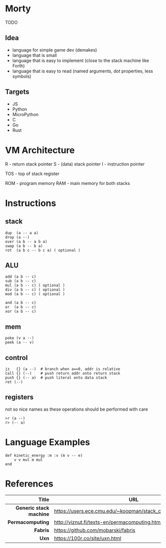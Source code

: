 # Morty

TODO

## Idea

- language for simple game dev (demakes)
- language that is small
- language that is easy to implement (close to the stack machine like Forth)
- language that is easy to read (named arguments, dot properties, less symbols)

## Targets

- JS
- Python
- MicroPython
- C
- Go
- Rust

# VM Architecture

R - return stack pointer
S - (data) stack pointer
I - instruction pointer

TOS - top of stack register

ROM - program memory
RAM - main memory for both stacks

# Instructions

## stack

```
dup  (a -- a a)
drop (a --)
over (a b -- a b a)
swap (a b -- b a)
rot  (a b c -- b c a) ( optional )
```

## ALU

```
add (a b -- c)
sub (a b -- c)
mul (a b -- c) ( optional )
div (a b -- c) ( optional )
mod (a b -- c) ( optional )

and (a b -- c)
or  (a b -- c)
xor (a b -- c)
```

## mem

```
poke (v a --)
peek (a -- v)
```

## control

```
jz   {} (a --)  # branch when a==0, addr is relative
call {} (--)    # push return addr onto return stack
push {} (-- a)  # push literal onto data stack
ret (--)
```

## registers

not so nice names as these operations should be performed with care

```
>r (a --)
r> (-- a)
```


# Language Examples

```
def kinetic_energy :m :v (m v -- e)
	v v mul m mul
end
```

# References

|                     Title | URL                                                            |
| ------------------------: | -------------------------------------------------------------- |
| **Generic stack machine** | https://users.ece.cmu.edu/~koopman/stack_computers/sec3_2.html |
|        **Permacomputing** | http://viznut.fi/texts-en/permacomputing.html                  |
|                **Fabris** | https://github.com/mobarski/fabris                             |
|                   **Uxn** | https://100r.co/site/uxn.html                                  |

[//]: # (online .md editor: https://markdown-editor.github.io/ )
